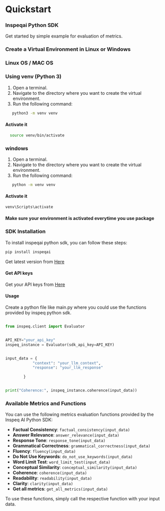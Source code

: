 # Quickstart

### Inspeqai Python SDK

Get started by simple example for evaluation of metrics.

### Create a Virtual Environment in Linux or Windows

### Linux OS / MAC OS

### Using venv (Python 3)

1. Open a terminal.
2. Navigate to the directory where you want to create the virtual environment.
3. Run the following command:

```bash
   python3 -m venv venv
```

#### Activate it

```bash
  source venv/bin/activate
```

### windows

1. Open a terminal.
2. Navigate to the directory where you want to create the virtual environment.
3. Run the following command:

```bash
   python -m venv venv
```

#### Activate it

```bash
venv\Scripts\activate
```

#### Make sure your environment is activated everytime you use package

### SDK Installation

To install inspeqai python sdk, you can follow these steps:

```bash
pip install inspeqai
```

Get latest version from [Here](https://pypi.org/project/inspeqai/)

#### Get API keys

Get your API keys from [Here](https://app.inspeq.ai/)

#### Usage

Create a python file like main.py where you could use the functions provided by inspeq python sdk.

```python

from inspeq.client import Evaluator


API_KEY="your_api_key"
inspeq_instance = Evaluator(sdk_api_key=API_KEY)


input_data = {
            "context": "your_llm_context",
            "response": "your_llm_response"

        }


print("Coherence:", inspeq_instance.coherence(input_data))


```

### Available Metrics and Functions

You can use the following metrics evaluation functions provided by the Inspeq AI Python SDK:

- **Factual Consistency**: `factual_consistency(input_data)`
- **Answer Relevance**: `answer_relevance(input_data)`
- **Response Tone**: `response_tone(input_data)`
- **Grammatical Correctness**: `grammatical_correctness(input_data)`
- **Fluency**: `fluency(input_data)`
- **Do Not Use Keywords**: `do_not_use_keywords(input_data)`
- **Word Limit Test**: `word_limit_test(input_data)`
- **Conceptual Similarity**: `conceptual_similarity(input_data)`
- **Coherence**: `coherence(input_data)`
- **Readability**: `readability(input_data)`
- **Clarity**: `clarity(input_data)`
- **Get all metrics**: `get_all_metrics(input_data)`

To use these functions, simply call the respective function with your input data.

